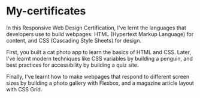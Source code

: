 # My-certificates

In this Responsive Web Design Certification, I've lernt the languages that developers use to build webpages: HTML (Hypertext Markup Language) for content, and CSS (Cascading Style Sheets) for design.

First, you built a cat photo app to learn the basics of HTML and CSS. Later, I've learnt modern techniques like CSS variables by building a penguin, and best practices for accessibility by building a quiz site.

Finally, I've learnt how to make webpages that respond to different screen sizes by building a photo gallery with Flexbox, and a magazine article layout with CSS Grid.
